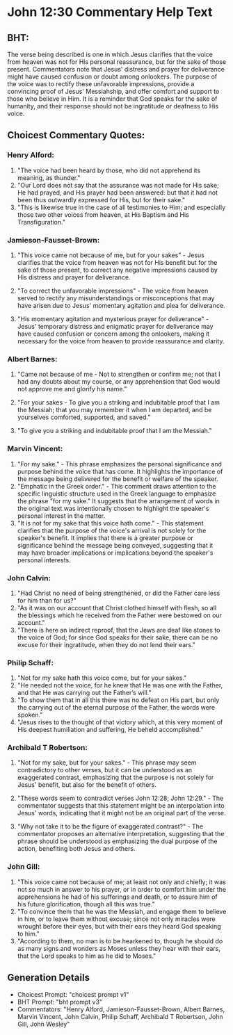 # John 12:30 Commentary Help Text

## BHT:
The verse being described is one in which Jesus clarifies that the voice from heaven was not for His personal reassurance, but for the sake of those present. Commentators note that Jesus' distress and prayer for deliverance might have caused confusion or doubt among onlookers. The purpose of the voice was to rectify these unfavorable impressions, provide a convincing proof of Jesus' Messiahship, and offer comfort and support to those who believe in Him. It is a reminder that God speaks for the sake of humanity, and their response should not be ingratitude or deafness to His voice.

## Choicest Commentary Quotes:
### Henry Alford:
1. "The voice had been heard by those, who did not apprehend its meaning, as thunder."
2. "Our Lord does not say that the assurance was not made for His sake; He had prayed, and His prayer had been answered: but that it had not been thus outwardly expressed for His, but for their sake."
3. "This is likewise true in the case of all testimonies to Him; and especially those two other voices from heaven, at His Baptism and His Transfiguration."

### Jamieson-Fausset-Brown:
1. "This voice came not because of me, but for your sakes" - Jesus clarifies that the voice from heaven was not for His benefit but for the sake of those present, to correct any negative impressions caused by His distress and prayer for deliverance.

2. "To correct the unfavorable impressions" - The voice from heaven served to rectify any misunderstandings or misconceptions that may have arisen due to Jesus' momentary agitation and plea for deliverance.

3. "His momentary agitation and mysterious prayer for deliverance" - Jesus' temporary distress and enigmatic prayer for deliverance may have caused confusion or concern among the onlookers, making it necessary for the voice from heaven to provide reassurance and clarity.

### Albert Barnes:
1. "Came not because of me - Not to strengthen or confirm me; not that I had any doubts about my course, or any apprehension that God would not approve me and glorify his name."

2. "For your sakes - To give you a striking and indubitable proof that I am the Messiah; that you may remember it when I am departed, and be yourselves comforted, supported, and saved."

3. "To give you a striking and indubitable proof that I am the Messiah."

### Marvin Vincent:
1. "For my sake." - This phrase emphasizes the personal significance and purpose behind the voice that has come. It highlights the importance of the message being delivered for the benefit or welfare of the speaker.
2. "Emphatic in the Greek order." - This comment draws attention to the specific linguistic structure used in the Greek language to emphasize the phrase "for my sake." It suggests that the arrangement of words in the original text was intentionally chosen to highlight the speaker's personal interest in the matter.
3. "It is not for my sake that this voice hath come." - This statement clarifies that the purpose of the voice's arrival is not solely for the speaker's benefit. It implies that there is a greater purpose or significance behind the message being conveyed, suggesting that it may have broader implications or implications beyond the speaker's personal interests.

### John Calvin:
1. "Had Christ no need of being strengthened, or did the Father care less for him than for us?"
2. "As it was on our account that Christ clothed himself with flesh, so all the blessings which he received from the Father were bestowed on our account."
3. "There is here an indirect reproof, that the Jews are deaf like stones to the voice of God; for since God speaks for their sake, there can be no excuse for their ingratitude, when they do not lend their ears."

### Philip Schaff:
1. "Not for my sake hath this voice come, but for your sakes."
2. "He needed not the voice, for he knew that He was one with the Father, and that He was carrying out the Father’s will."
3. "To show them that in all this there was no defeat on His part, but only the carrying out of the eternal purpose of the Father, the words were spoken."
4. "Jesus rises to the thought of that victory which, at this very moment of His deepest humiliation and suffering, He beheld accomplished."

### Archibald T Robertson:
1. "Not for my sake, but for your sakes." - This phrase may seem contradictory to other verses, but it can be understood as an exaggerated contrast, emphasizing that the purpose is not solely for Jesus' benefit, but also for the benefit of others.

2. "These words seem to contradict verses John 12:28; John 12:29." - The commentator suggests that this statement might be an interpolation into Jesus' words, indicating that it might not be an original part of the verse.

3. "Why not take it to be the figure of exaggerated contrast?" - The commentator proposes an alternative interpretation, suggesting that the phrase should be understood as emphasizing the dual purpose of the action, benefiting both Jesus and others.

### John Gill:
1. "This voice came not because of me; at least not only and chiefly; it was not so much in answer to his prayer, or in order to comfort him under the apprehensions he had of his sufferings and death, or to assure him of his future glorification, though all this was true."
2. "To convince them that he was the Messiah, and engage them to believe in him, or to leave them without excuse; since not only miracles were wrought before their eyes, but with their ears they heard God speaking to him."
3. "According to them, no man is to be hearkened to, though he should do as many signs and wonders as Moses unless they hear with their ears, that the Lord speaks to him as he did to Moses."


## Generation Details
- Choicest Prompt: "choicest prompt v1"
- BHT Prompt: "bht prompt v3"
- Commentators: "Henry Alford, Jamieson-Fausset-Brown, Albert Barnes, Marvin Vincent, John Calvin, Philip Schaff, Archibald T Robertson, John Gill, John Wesley"
